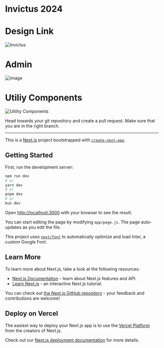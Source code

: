 # Invictus 2024

# Design Link
![Invictus](https://github.com/user-attachments/assets/80756325-0f9c-4387-9d38-0f4fa74ec727)

# Admin 
![image](https://github.com/Invictus-DTU/Invictus24/assets/127961367/d639cbb8-af74-4851-99ab-55cc147d4031)

# Utiliy Components
![Utility Components](https://github.com/user-attachments/assets/1d2363ea-8249-4547-b5be-d43c9ceee184)

Head towards your git repository and create a pull request. Make sure that you are in the right branch.

---
This is a [Next.js](https://nextjs.org/) project bootstrapped with [`create-next-app`](https://github.com/vercel/next.js/tree/canary/packages/create-next-app).

## Getting Started

First, run the development server:

```bash
npm run dev
# or
yarn dev
# or
pnpm dev
# or
bun dev
```

Open [http://localhost:3000](http://localhost:3000) with your browser to see the result.

You can start editing the page by modifying `app/page.js`. The page auto-updates as you edit the file.

This project uses [`next/font`](https://nextjs.org/docs/basic-features/font-optimization) to automatically optimize and load Inter, a custom Google Font.

## Learn More

To learn more about Next.js, take a look at the following resources:

- [Next.js Documentation](https://nextjs.org/docs) - learn about Next.js features and API.
- [Learn Next.js](https://nextjs.org/learn) - an interactive Next.js tutorial.

You can check out [the Next.js GitHub repository](https://github.com/vercel/next.js/) - your feedback and contributions are welcome!

## Deploy on Vercel

The easiest way to deploy your Next.js app is to use the [Vercel Platform](https://vercel.com/new?utm_medium=default-template&filter=next.js&utm_source=create-next-app&utm_campaign=create-next-app-readme) from the creators of Next.js.

Check out our [Next.js deployment documentation](https://nextjs.org/docs/deployment) for more details.
